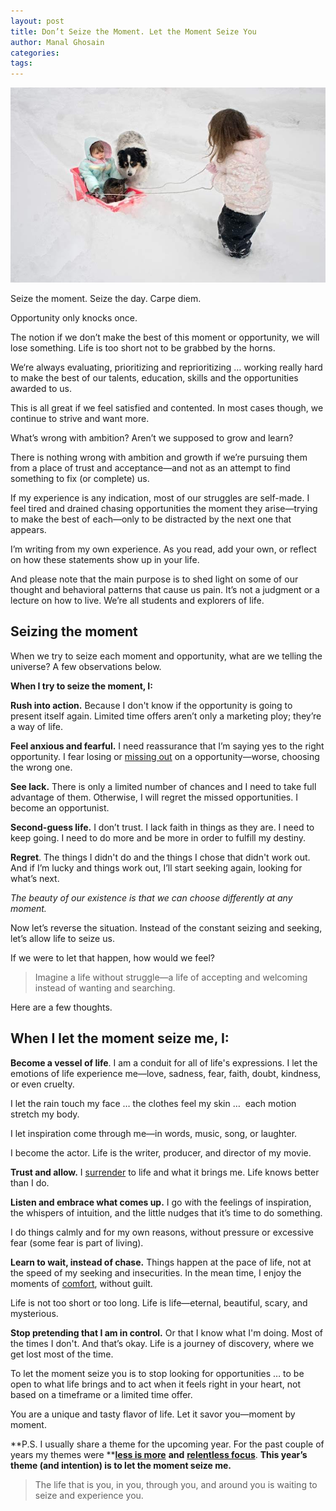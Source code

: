 ```yaml
---
layout: post
title: Don’t Seize the Moment. Let the Moment Seize You
author: Manal Ghosain
categories:
tags:
---
```


![Fun in the snow](/images/snow.jpg)

Seize the moment. Seize the day. Carpe diem.

Opportunity only knocks once.

The notion if we don’t make the best of this moment or opportunity, we will lose something. Life is too short not to be grabbed by the horns.

We‘re always evaluating, prioritizing and reprioritizing … working really hard to make the best of our talents, education, skills and the opportunities awarded to us.

This is all great if we feel satisfied and contented. In most cases though, we continue to strive and want more.

What’s wrong with ambition? Aren’t we supposed to grow and learn?

There is nothing wrong with ambition and growth if we’re pursuing them from a place of trust and acceptance—and not as an attempt to find something to fix (or complete) us.

If my experience is any indication, most of our struggles are self-made. I feel tired and drained chasing opportunities the moment they arise—trying to make the best of each—only to be distracted by the next one that appears.

I’m writing from my own experience. As you read, add your own, or reflect on how these statements show up in your life.

And please note that the main purpose is to shed light on some of our thought and behavioral patterns that cause us pain. It’s not a judgment or a lecture on how to live. We’re all students and explorers of life.

## Seizing the moment

When we try to seize each moment and opportunity, what are we telling the universe? A few observations below.  

**When I try to seize the moment, I:** 

**Rush into action.** Because I don't know if the opportunity is going to present itself again. Limited time offers aren’t only a marketing ploy; they’re a way of life. 

**Feel anxious and fearful.** I need reassurance that I’m saying yes to the right opportunity. I fear losing or [missing out](/left-behind/) on a opportunity—worse, choosing the wrong one. 

**See lack.** There is only a limited number of chances and I need to take full advantage of them. Otherwise, I will regret the missed opportunities. I become an opportunist. 

**Second-guess life.** I don’t trust. I lack faith in things as they are. I need to keep going. I need to do more and be more in order to fulfill my destiny. 

**Regret**. The things I didn't do and the things I chose that didn't work out. And if I’m lucky and things work out, I’ll start seeking again, looking for what’s next. 

_The beauty of our existence is that we can choose differently at any moment._ 

Now let’s reverse the situation. Instead of the constant seizing and seeking, let’s allow life to seize us. 

If we were to let that happen, how would we feel? 

> Imagine a life without struggle—a life of accepting and welcoming instead of wanting and searching.

Here are a few thoughts. 

## When I let the moment seize me, I:

**Become a vessel of life**. I am a conduit for all of life's expressions. I let the emotions of life experience me—love, sadness, fear, faith, doubt, kindness, or even cruelty. 

I let the rain touch my face … the clothes feel my skin …  each motion stretch my body. 

I let inspiration come through me—in words, music, song, or laughter. 

I become the actor. Life is the writer, producer, and director of my movie. 

**Trust and allow.** I [surrender](/i-surrender/) to life and what it brings me. Life knows better than I do. 

**Listen and embrace what comes up.** I go with the feelings of inspiration, the whispers of intuition, and the little nudges that it’s time to do something. 

I do things calmly and for my own reasons, without pressure or excessive fear (some fear is part of living). 

**Learn to wait, instead of chase.** Things happen at the pace of life, not at the speed of my seeking and insecurities. In the mean time, I enjoy the moments of [comfort](http://onewithnow.com/comfort-zone/), without guilt. 

Life is not too short or too long. Life is life—eternal, beautiful, scary, and mysterious. 

**Stop pretending that I am in control.** Or that I know what I'm doing. Most of the times I don't. And that’s okay. Life is a journey of discovery, where we get lost most of the time. 

To let the moment seize you is to stop looking for opportunities … to be open to what life brings and to act when it feels right in your heart, not based on a timeframe or a limited time offer.

You are a unique and tasty flavor of life. Let it savor you—moment by moment. 

**P.S. I usually share a theme for the upcoming year. For the past couple of years my themes were **[**less is more**](/a-new-theme/) **and** [**relentless focus**](http://onewithnow.com/looking-back-to-move-forward/). **This year’s theme (and intention) is to let the moment seize me.**

> The life that is you, in you, through you, and around you is waiting to seize and experience you.